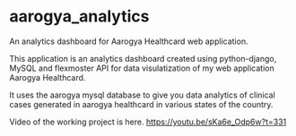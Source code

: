 # aarogya_analytics
An analytics dashboard for Aarogya Healthcard web application.

This application is an analytics dashboard created using python-django, MySQL and flexmoster API for data visulatization
of my web application Aarogya Healthcard.

It uses the aarogya mysql database to give you data analytics of clinical cases generated in aarogya healthcard in 
various states of the country.

Video of the working project is here.
https://youtu.be/sKa6e_Odp6w?t=331
